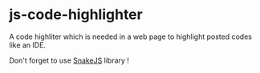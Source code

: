 # js-code-highlighter
A code highliter which is needed in a web page to highlight posted codes like an IDE.

Don't forget to use [SnakeJS](https://github.com/smrsan76/SnakeJS/releases) library !
